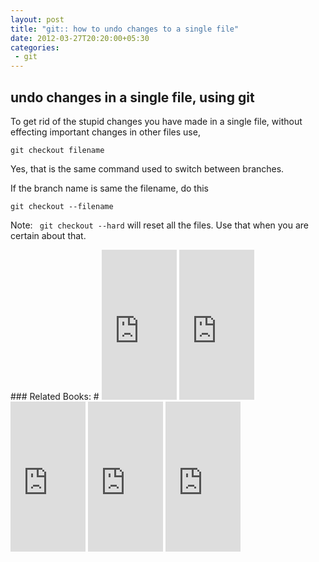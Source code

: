 ```yaml
---
layout: post
title: "git:: how to undo changes to a single file"
date: 2012-03-27T20:20:00+05:30
categories:
 - git
---
```


## undo changes in a single file, using git #

To get rid of the stupid changes you have made in a single file, without effecting important changes in other files use,  

```
git checkout filename
```

Yes, that is the same command used to switch between branches.  

If the branch name is same the filename, do this 

```
git checkout --filename
```

Note: ```
git checkout --hard```
 will reset all the files. Use that when you are certain about that.   

<div class="my-amazon-links">
### Related Books: #
<iframe src="http://rcm.amazon.com/e/cm?lt1=_blank&bc1=000000&IS2=1&bg1=FFFFFF&fc1=000000&lc1=0000FF&t=thelaccur-20&o=1&p=8&l=as1&m=amazon&f=ifr&ref=tf_til&asins=1430218339" style="width:120px;height:240px;" scrolling="no" marginwidth="0" marginheight="0" frameborder="0"></iframe> <iframe src="http://rcm.amazon.com/e/cm?t=thelaccur-20&o=1&p=8&l=as1&asins=0596520123&ref=tf_til&fc1=000000&IS2=1&lt1=_blank&m=amazon&lc1=0000FF&bc1=000000&bg1=FFFFFF&f=ifr" style="width:120px;height:240px;" scrolling="no" marginwidth="0" marginheight="0" frameborder="0"></iframe> <iframe src="http://rcm.amazon.com/e/cm?t=thelaccur-20&o=1&p=8&l=as1&asins=1934356158&ref=tf_til&fc1=000000&IS2=1&lt1=_blank&m=amazon&lc1=0000FF&bc1=000000&bg1=FFFFFF&f=ifr" style="width:120px;height:240px;" scrolling="no" marginwidth="0" marginheight="0" frameborder="0"></iframe>  <iframe src="http://rcm.amazon.com/e/cm?lt1=_blank&bc1=000000&IS2=1&bg1=FFFFFF&fc1=000000&lc1=0000FF&t=thelaccur-20&o=1&p=8&l=as4&m=amazon&f=ifr&ref=ss_til&asins=B0067QNR56" style="width:120px;height:240px;" scrolling="no" marginwidth="0" marginheight="0" frameborder="0"></iframe> <iframe src="http://rcm.amazon.com/e/cm?t=thelaccur-20&o=1&p=8&l=as1&asins=B0071Q26O4&ref=tf_til&fc1=000000&IS2=1&lt1=_blank&m=amazon&lc1=0000FF&bc1=000000&bg1=FFFFFF&f=ifr" style="width:120px;height:240px;" scrolling="no" marginwidth="0" marginheight="0" frameborder="0"></iframe> 
</div>
